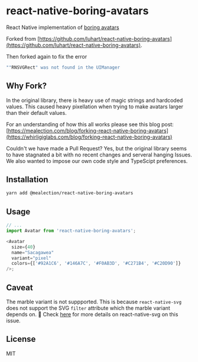 # react-native-boring-avatars

React Native implementation of [boring avatars](https://boringavatars.com/)

Forked from [https://github.com/luhart/react-native-boring-avatars](https://github.com/luhart/react-native-boring-avatars).

Then forked again to fix the error 
```sh
""RNSVGRect" was not found in the UIManager 
```

## Why Fork?

In the original library, there is heavy use of magic strings and hardcoded values. This caused heavy pixellation when trying to make avatars larger than their default values.

For an understanding of how this all works please see this blog post:
[https://mealection.com/blog/forking-react-native-boring-avatars](https://whirligiglabs.com/blog/forking-react-native-boring-avatars)

Couldn't we have made a Pull Request? Yes, but the original library seems to have stagnated a bit with no recent changes and serveral hanging Issues. We also wanted to impose our own code style and TypeScipt preferences.

## Installation

```sh
yarn add @mealection/react-native-boring-avatars
```

## Usage

```js
// ...
import Avatar from 'react-native-boring-avatars';

<Avatar
  size={40}
  name="Sacagawea"
  variant="pixel"
  colors={['#92A1C6', '#146A7C', '#F0AB3D', '#C271B4', '#C20D90']}
/>;
```

## Caveat

The marble variant is not suppported. This is because `react-native-svg` does not support the SVG `filter` attribute which the marble variant depends on. 🙁 Check [here](https://github.com/react-native-svg/react-native-svg/issues/150) for more details on react-native-svg on this issue.

## License

MIT
